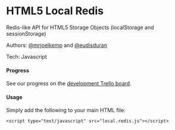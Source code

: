 HTML5 Local Redis
=================

Redis-like API for HTML5 Storage Objects (localStorage and sessionStorage)

Authors: [@mrjoelkemp](https://twitter.com/mrjoelkemp) and [@eudisduran](https://twitter.com/eudisduran)

Tech: Javascript

#### Progress

See our progress on the [development Trello board](http://bit.ly/NYgW7c).

#### Usage

Simply add the following to your main HTML file:

    <script type="text/javascript" src="local.redis.js"></script>

